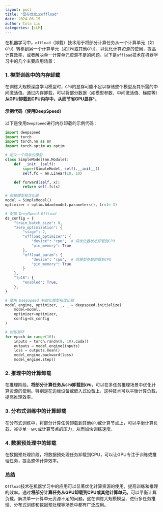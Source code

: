 ```yaml
---
layout: post
title: "显存优化之offload"
date: 2024-06-15
author: Cola Liu
categories: [LLM]
---
```



在机器学习中，`offload`（卸载）技术用于将部分计算任务从一个计算单元（如`GPU`）转移到另一个计算单元（如`CPU`或其他`GPU`），以优化计算资源的使用，提高计算效率，或者解决单一计算单元资源不足的问题。以下是`offload`技术在机器学习中的几个主要应用场景：

### 1. **模型训练中的内存卸载**

在训练大规模深度学习模型时，`GPU`的显存可能不足以存储整个模型及其所需的中间激活值。通过内存卸载，可以将部分数据（如模型参数、中间激活值、梯度等）**从GPU卸载到CPU内存中，从而节省GPU显存***。

#### 示例代码（使用DeepSpeed）

以下是使用`DeepSpeed`进行内存卸载的示例代码：

```python
import deepspeed
import torch
import torch.nn as nn
import torch.optim as optim

# 定义一个简单的模型
class SimpleModel(nn.Module):
    def __init__(self):
        super(SimpleModel, self).__init__()
        self.fc = nn.Linear(10, 10)

    def forward(self, x):
        return self.fc(x)

# 创建模型和优化器
model = SimpleModel()
optimizer = optim.Adam(model.parameters(), lr=1e-3)

# 配置 DeepSpeed Offload
ds_config = {
    "train_batch_size": 8,
    "zero_optimization": {
        "stage": 2,
        "offload_optimizer": {
            "device": "cpu",  # 将优化器状态卸载到CPU
            "pin_memory": True
        },
        "offload_param": {
            "device": "cpu",  # 将模型参数卸载到CPU
            "pin_memory": True
        }
    },
    "fp16": {
        "enabled": True,
    },
}

# 使用 DeepSpeed 初始化模型和优化器
model_engine, optimizer, _, _ = deepspeed.initialize(
    model=model,
    optimizer=optimizer,
    config=ds_config
)

# 训练循环
for epoch in range(10):
    inputs = torch.randn(8, 10).cuda()
    outputs = model_engine(inputs)
    loss = outputs.mean()
    model_engine.backward(loss)
    model_engine.step()
```

### 2. **推理中的计算卸载**

在推理阶段，**将部分计算任务从`GPU`卸载到`CPU`**，可以在多任务推理场景中优化计算资源的使用。特别是在边缘设备或嵌入式设备上，这种技术可以平衡计算负载，提高推理效率。

### 3. **分布式训练中的计算卸载**

在分布式训练中，将部分计算任务卸载到其他`GPU`或计算节点上，可以平衡计算负载，减少单一`GPU`或计算节点的压力，从而加快训练速度。

### 4. **数据预处理中的卸载**

在数据预处理阶段，将数据预处理任务卸载到CPU，可以让GPU专注于训练或推理任务，提高整体计算效率。

### 总结

`Offload`技术在机器学习中的应用可以显著优化计算资源的使用，提高训练和推理的效率。通过**将部分计算任务从GPU卸载到CPU或其他计算单元**，可以平衡计算负载，解决单一计算单元资源不足的问题。这在训练大规模模型、进行多任务推理、分布式训练和数据预处理等场景中都有广泛应用。
